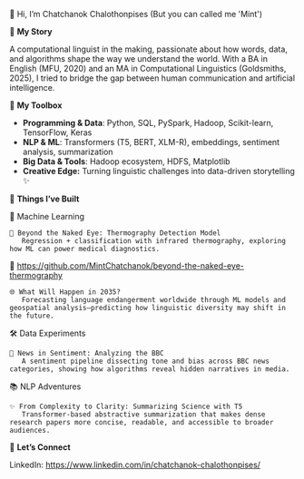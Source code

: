 👋 Hi, I’m Chatchanok Chalothonpises (But you can called me 'Mint')

🌟 **My Story**

A computational linguist in the making, passionate about how words, data, and algorithms shape the way we understand the world. With a BA in English (MFU, 2020) and an MA in Computational Linguistics (Goldsmiths, 2025), I tried to bridge the gap between human communication and artificial intelligence.

🧩 **My Toolbox**

- **Programming & Data**: Python, SQL, PySpark, Hadoop, Scikit-learn, TensorFlow, Keras
- **NLP & ML**: Transformers (T5, BERT, XLM-R), embeddings, sentiment analysis, summarization
- **Big Data & Tools**: Hadoop ecosystem, HDFS, Matplotlib
- **Creative Edge:** Turning linguistic challenges into data-driven storytelling ✨

🚀 **Things I’ve Built**

  🤖 Machine Learning

    🔬 Beyond the Naked Eye: Thermography Detection Model
       Regression + classification with infrared thermography, exploring how ML can power medical diagnostics.
  
  🔬 https://github.com/MintChatchanok/beyond-the-naked-eye-thermography

    🌐 What Will Happen in 2035?
       Forecasting language endangerment worldwide through ML models and geospatial analysis—predicting how linguistic diversity may shift in the future.

  🛠️ Data Experiments

    📰 News in Sentiment: Analyzing the BBC
       A sentiment pipeline dissecting tone and bias across BBC news categories, showing how algorithms reveal hidden narratives in media.

  📚 NLP Adventures

    ✨ From Complexity to Clarity: Summarizing Science with T5
       Transformer-based abstractive summarization that makes dense research papers more concise, readable, and accessible to broader audiences.

🔗 **Let’s Connect**

LinkedIn: https://www.linkedin.com/in/chatchanok-chalothonpises/
